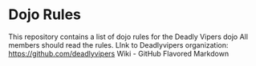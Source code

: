 Dojo Rules
==========

This repository contains a list of dojo rules for the Deadly Vipers dojo
All members should read the rules.
LInk to Deadlyvipers organization: https://github.com/deadlyvipers
Wiki - GitHub Flavored Markdown

